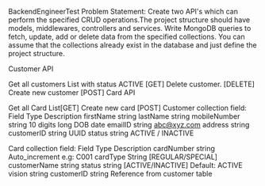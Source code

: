 BackendEngineerTest
Problem Statement: Create two API's which can perform the specified CRUD operations.The project structure should have models, middlewares, controllers and services. Write MongoDB queries to fetch, update, add or delete data from the specified collections. You can assume that the collections already exist in the database and just define the project structure.

Customer API

Get all customers List with status ACTIVE [GET]
Delete customer. [DELETE]
Create new customer [POST]
Card API

Get all Card List[GET]
Create new card [POST]
Customer collection field: Field Type Description firstName string lastName string mobileNumber string 10 digits long DOB date emailID string abc@xyz.com address string customerID string UUID status string ACTIVE / INACTIVE

Card collection field: Field Type Description cardNumber string Auto_increment e.g: C001 cardType String [REGULAR/SPECIAL] customerName string status string [ACTIVE/INACTIVE] Default: ACTIVE vision string customerID string Reference from customer table